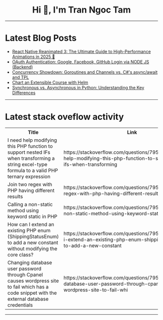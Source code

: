 <h1 align="center">Hi 👋, I'm Tran Ngoc Tam</h1>

---

# Latest Blog Posts 
<!-- BLOG-POST-LIST:START -->
- [React Native Reanimated 3: The Ultimate Guide to High-Performance Animations in 2025 🚀](https://dev.to/erenelagz/react-native-reanimated-3-the-ultimate-guide-to-high-performance-animations-in-2025-4ae4)
- [OAuth Authentication: Google, Facebook, GitHub Login via NODE JS &lpar;Backend&rpar;](https://dev.to/uniyalmanas/oauth-authentication-google-facebook-github-login-via-node-js-backend-22fg)
- [Concurrency Showdown: Goroutines and Channels vs. C#&#39;s async/await and TPL](https://dev.to/syawqy/concurrency-showdown-goroutines-and-channels-vs-cs-asyncawait-and-tpl-32pb)
- [Chart an Extensible Course with Helm](https://dev.to/aws-builders/chart-an-extensible-course-with-helm-2b9g)
- [Synchronous vs. Asynchronous in Python: Understanding the Key Differences](https://dev.to/engrmark/synchronous-vs-asynchronous-in-python-understanding-the-key-differences-d7g)
<!-- BLOG-POST-LIST:END -->

---

# Latest stack oveflow activity
<table>
  <tr><th>Title</th><th>Link</th></tr>
  <!-- STACKOVERFLOW:START --><tr><td>I need help modifying this PHP function to support nested IFs when transforming a string excel-type formula to a valid PHP ternary expression</td><td>https://stackoverflow.com/questions/79543465/i-need-help-modifying-this-php-function-to-support-nested-ifs-when-transforming</td></tr><tr><td>Join two regex with PHP having different results</td><td>https://stackoverflow.com/questions/79543386/join-two-regex-with-php-having-different-results</td></tr><tr><td>Calling a non-static method using keyword static in PHP</td><td>https://stackoverflow.com/questions/79543322/calling-a-non-static-method-using-keyword-static-in-php</td></tr><tr><td>How can I extend an existing PHP enum &lpar;ShippingStatusEnum&rpar; to add a new constant without modifying the core class?</td><td>https://stackoverflow.com/questions/79543243/how-can-i-extend-an-existing-php-enum-shippingstatusenum-to-add-a-new-constant</td></tr><tr><td>Changing database user password through Cpanel causes wordpress site to fail which has a code snippet with the external database credentials</td><td>https://stackoverflow.com/questions/79543235/changing-database-user-password-through-cpanel-causes-wordpress-site-to-fail-whi</td></tr><!-- STACKOVERFLOW:END -->
</table>

---


